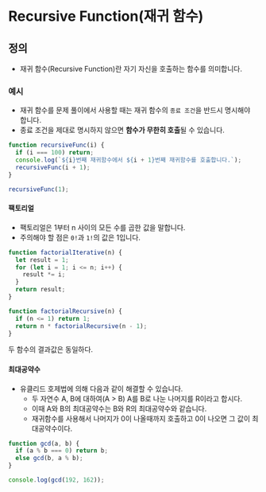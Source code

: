 # Recursive Function(재귀 함수)

## 정의

- 재귀 함수(Recursive Function)란 자기 자신을 호출하는 함수를 의미합니다.

### 예시

- 재귀 함수를 문제 풀이에서 사용할 때는 재귀 함수의 `종료 조건`을 반드시 명시해야 합니다.
- 종료 조건을 제대로 명시하지 않으면 **함수가 무한히 호출**될 수 있습니다.

```js
function recursiveFunc(i) {
  if (i === 100) return;
  console.log(`${i}번째 재귀함수에서 ${i + 1}번째 재귀함수를 호출합니다.`);
  recursiveFunc(i + 1);
}

recursiveFunc(1);
```

#### 팩토리얼

- 팩토리얼은 1부터 n 사이의 모든 수를 곱한 값을 말합니다.
- 주의해야 할 점은 `0!`과 `1!`의 값은 1입니다.

```js
function factorialIterative(n) {
  let result = 1;
  for (let i = 1; i <= n; i++) {
    result *= i;
  }
  return result;
}

function factorialRecursive(n) {
  if (n <= 1) return 1;
  return n * factorialRecursive(n - 1);
}
```

두 함수의 결과값은 동일하다.

#### 최대공약수

- 유클리드 호제법에 의해 다음과 같이 해결할 수 있습니다.
  - 두 자연수 A, B에 대하여(A > B) A를 B로 나눈 나머지를 R이라고 합시다.
  - 이때 A와 B의 최대공약수는 B와 R의 최대공약수와 같습니다.
  - 재귀함수를 사용해서 나머지가 0이 나올때까지 호출하고 0이 나오면 그 값이 최대공약수이다.

```js
function gcd(a, b) {
  if (a % b === 0) return b;
  else gcd(b, a % b);
}

console.log(gcd(192, 162));
```
